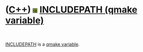 



 

 

 

 

 

([C++](Cpp.htm)) ![Qt](PicQt.png) [INCLUDEPATH (qmake variable)](CppQmakeIncludepath.htm)
=========================================================================================

 

[INCLUDEPATH](CppQmakeIncludepath.htm) is a [qmake
variable](CppQmakeVariable.htm).

 

 

 

 

 





 




